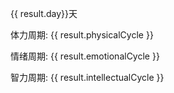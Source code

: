 <!-- <template> -->
  <div>
    <el-date-picker
      v-model="birthDate"
      type="date"
      placeholder="选择出生日期"
      @change="calculateBiorhythm"
      :default-value="new Date(2008, 5, 1)"
    ></el-date-picker>
    <el-date-picker
      v-model="targetDate"
      type="date"
      placeholder="选择目标日期"
      @change="calculateBiorhythm"
      :default-value="new Date()"
    ></el-date-picker>
    <div v-if="result">
      <p>{{ result.day}}天</p>
      <p>体力周期: {{ result.physicalCycle }}</p>
      <p>情绪周期: {{ result.emotionalCycle }}</p>
      <p>智力周期: {{ result.intellectualCycle }}</p>
    </div>
    <div id="chart" style="width: 600px;height:400px;"></div>
  </div>
<!-- </template> -->

<script setup>
  import { ref, onMounted } from 'vue';
  import { ElDatePicker } from 'element-plus';
  import * as echarts from 'echarts';

  const birthDate = ref(null);
  const targetDate = ref(null);
  const result = ref(null);

  const calculateBiorhythm = () => {
    if (!birthDate.value || !targetDate.value) return;

    const X = calculateDaysSinceBirth(birthDate.value, targetDate.value);

    const physicalCycle = calculateCycle(X, 23);
    const emotionalCycle = calculateCycle(X, 28);
    const intellectualCycle = calculateCycle(X, 33);

    result.value = {
      day: X,
      physicalCycle: `第${physicalCycle.cycle + 1}周期第${physicalCycle.day + 1}天/23`,
      emotionalCycle: `第${emotionalCycle.cycle + 1}周期第${emotionalCycle.day + 1}天/28`,
      intellectualCycle: `第${intellectualCycle.cycle + 1}周期第${intellectualCycle.day + 1}天/33`,
    };

    drawChart([physicalCycle, emotionalCycle, intellectualCycle]);
  }
  const calculateDaysSinceBirth = (birthDate, targetDate) => {  
      const birth = new Date(birthDate);  
      const target = new Date(targetDate);  
      const millisecondsPerDay = 24 * 60 * 60 * 1000; // 一天有24小时，每小时60分钟，每分钟60秒，每秒1000毫秒  
      return Math.floor((target - birth) / millisecondsPerDay);  
  };
  // const calculateDaysSinceBirth = (birthDate, targetDate) => {
  //   const daysSinceBirth = (targetDate - birthDate) / (1000 * 60 * 60 * 24);
  //   const leapYears = Math.floor((targetDate.getFullYear() - birthDate.getFullYear()) / 4) -
  //     Math.floor((birthDate.getMonth() > 2 ? birthDate.getFullYear() : birthDate.getFullYear() - 1) / 4) +
  //     (birthDate.getMonth() === 2 && birthDate.getDate() >= 29 ? 1 : 0);

  //   return Math.floor(365 * (targetDate.getFullYear() - birthDate.getFullYear()) + leapYears + (targetDate.getDate() - birthDate.getDate()));
  // };

  const calculateCycle = (X, period) => {
    return {
      cycle: Math.floor(X / period),
      day: X % period,
      period,
      all:X,
    };
  };

  const drawChart = (cycles) => {
    const chart = echarts.init(document.getElementById('chart'));

    const option = {
      tooltip: {  
        trigger: 'axis',  
        axisPointer: {  
          type: 'cross'  
        }  
      },
      xAxis: {
        type: 'category',
        data: Array.from({length: 30}, (_, i) => {
          const date = new Date(targetDate.value.getTime() + i * 24 * 60 * 60 * 1000);
          return `${date.getMonth() + 1}-${date.getDate()}`;
        })
      },
      yAxis: {
        type: 'value',
        min: -100,
        max: 100
      },
      series: cycles.map((cycle, i) => ({
        data: Array.from({length: 30}, (_, j) => {
          let A = 100;
          let T = cycle.period
          let w = (2 * Math.PI) / T;
          let phi = 0 * w * (2 * Math.PI) * (cycle.day / cycle.period);
          return Math.floor(A*Math.sin(w*(cycle.all+j)+phi) *10)/10
        }),
        type: 'line',
        smooth: true,
        name: ['身体', '情绪', '智力'][i]
      }))
    };

    chart.setOption(option);
  };

  onMounted(() => {
    if (birthDate.value && targetDate.value) {
      calculateBiorhythm();
    }
  });
</script>
